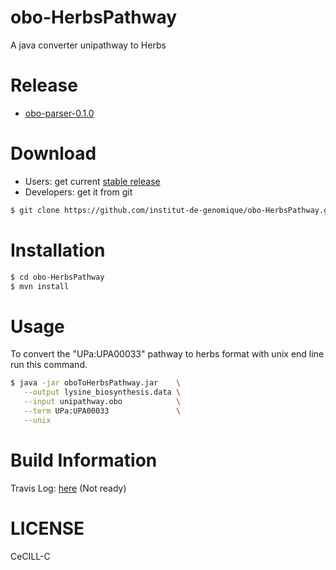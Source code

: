 obo-HerbsPathway
==========

A java converter unipathway to Herbs


Release
=======

- [obo-parser-0.1.0](https://github.com/institut-de-genomique/obo-parser/archive/obo-HerbsPathway-0.1.0.zip)

Download
========

- Users: get current [stable release](https://github.com/institut-de-genomique/obo-HerbsPathway/archive/v0.1.0.zip)
- Developers: get it from git


```bash
$ git clone https://github.com/institut-de-genomique/obo-HerbsPathway.git
````

Installation
============

```bash
$ cd obo-HerbsPathway
$ mvn install
```

Usage
=====

To convert the "UPa:UPA00033" pathway to herbs format  with unix end line run this command.

````bash
$ java -jar oboToHerbsPathway.jar    \
   --output lysine_biosynthesis.data \
   --input unipathway.obo            \
   --term UPa:UPA00033               \
   --unix
````


Build Information
=================

Travis Log: [here](https://travis-ci.org/institut-de-genomique/obo-HerbsPathway) (Not ready)

LICENSE
=======

CeCILL-C